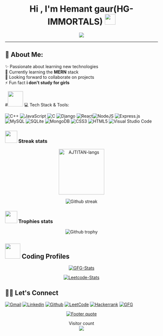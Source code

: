 <h1 align="center">Hi , I'm Hemant gaur(HG-IMMORTALS) <img src="https://media.giphy.com/media/hvRJCLFzcasrR4ia7z/giphy.gif" width="35"></h1>
<p align="center">
  <a href="https://github.com/DenverCoder1/readme-typing-svg"><img src="https://readme-typing-svg.herokuapp.com?lines=Computer+Engineering+Student;Aspiring+Full+Stack+Developer+And+CPP+Developer;Always%20Eager%20to%20learn%20new%20things&center=true&width=600&height=80"></a>
</p>
<hr/>

## 💫 About Me:
✨ Passionate about learning new technologies<br>🌱 Currently learning the <b>MERN</b> stack<br><!-- 🔭 Working on a <b>Subscription based eCommerce Website</b><br> -->👯 Looking forward to collaborate on projects<br>⚡ Fun fact **i don't study for girls**<br>

#<img src="https://media2.giphy.com/media/QssGEmpkyEOhBCb7e1/giphy.gif?cid=ecf05e47a0n3gi1bfqntqmob8g9aid1oyj2wr3ds3mg700bl&rid=giphy.gif" width="50px" height="50px"> 💻 Tech Stack & Tools:
<!-- ![Python](https://img.shields.io/badge/python-3670A0?style=for-the-badge&logo=python&logoColor=ffdd54) -->
<!--![Java](https://img.shields.io/badge/java-%23ED8B00.svg?style=for-the-badge&logo=java&logoColor=white)--> 
![C++](https://img.shields.io/badge/C++-5C2D91?style=for-the-badge&logo=c++&logoColor=white) ![JavaScript](https://img.shields.io/badge/javascript-%23323330.svg?style=for-the-badge&logo=javascript&logoColor=%23F7DF1E) ![C](https://img.shields.io/badge/c-%2300599C.svg?style=for-the-badge&logo=c&logoColor=white) ![Django](https://img.shields.io/badge/django-%23092E20.svg?style=for-the-badge&logo=django&logoColor=white) ![React](https://img.shields.io/badge/react-%2320232a.svg?style=for-the-badge&logo=react&logoColor=%2361DAFB)![NodeJS](https://img.shields.io/badge/node.js-6DA55F?style=for-the-badge&logo=node.js&logoColor=white) ![Express.js](https://img.shields.io/badge/express.js-%23404d59.svg?style=for-the-badge&logo=express&logoColor=%2361DAFB) ![MySQL](https://img.shields.io/badge/mysql-%2300f.svg?style=for-the-badge&logo=mysql&logoColor=white) ![SQLite](https://img.shields.io/badge/sqlite-%2307405e.svg?style=for-the-badge&logo=sqlite&logoColor=white) ![MongoDB](https://img.shields.io/badge/MongoDB-%234ea94b.svg?style=for-the-badge&logo=mongodb&logoColor=white) ![CSS3](https://img.shields.io/badge/css3-%231572B6.svg?style=for-the-badge&logo=css3&logoColor=white) ![HTML5](https://img.shields.io/badge/html5-%23E34F26.svg?style=for-the-badge&logo=html5&logoColor=white)
 ![Visual Studio Code](https://img.shields.io/badge/Visual%20Studio%20Code-0078d7.svg?style=for-the-badge&logo=visual-studio-code&logoColor=white) 
<!-- ### <img src="https://media.giphy.com/media/swhRkVYLJDrCE/giphy.gif" width = "40> Language Stats
 <div align="center">

  <a>[![Top Langs](https://github-readme-stats.vercel.app/api/top-langs/?username=AJTITAN)](https://github.com/AJTITAN/github-readme-stats)</a>

</div> -->
### <img src="https://media4.giphy.com/media/QM3HY1v4Eym58qiY1i/giphy.gif?cid=790b7611e82baed6147e3d312c0cc603a3b114d27fae9bc0&rid=giphy.gif&ct=s" width="40"> Streak stats
<div align="center">
<img height="150em" src="https://github-readme-stats.vercel.app/api/top-langs/?username=AJTITAN&layout=compact&show_icon=true&theme=algolia" alt="AJTITAN-langs"/>
<!-- <img height="150em" src="https://github-readme-stats.vercel.app/api/?username=TangoBeee&layout=compact&show_icon=true&theme=algolia" alt="TangoBee-stats"/> -->
</div>
<div align="center">

  <a>![Github streak][github-streak]</a>

</div>

### <img src="https://media2.giphy.com/media/CCXzSZGI8TsIvYZjWo/200w.webp" width="40"> Trophies stats
<div align="center">

  <a>![Github trophy][github-trophy]</a>

</div>

## <img src="https://github.com/TheDudeThatCode/TheDudeThatCode/blob/master/Assets/Developer.gif" width="50" />  Coding Profiles  
<div align="center">
    
  <a href="">[![GFG-Stats][gfg-stats-url]][gfg-url]</a>
  
  <a href="">[![Leetcode-Stats][leetcode-stats-url]][leetcode-url]</a>

</div>


## 🙋‍♂️ Let's Connect
[![Gmail][gmail-shield]][gmail-url]
[![Linkedin][linkedin-shield]][linkedin-url]
[![Github][github-shield]][github-url]
[![LeetCode][leetcode-shield]][leetcode-url]
[![Hackerrank][hackerrank-shield]][hackerrank-url]
[![GFG][gfg-shield]][gfg-url]
<br>

<div align="center">

  <a href="https://github.com/hg-immortals">![Footer quote][quote-url]</a>

</div>
<p align="center"> 
  Visitor count<br>
  <img src="https://profile-counter.glitch.me/HG-IMMORTALS/count.svg" />
</p>


<!-- MARKDOWN LINKS & IMAGES -->
[visitors-badge]: https://visitor-badge.glitch.me/badge?page_id=HG-IMMORTALS
[github-stars-shield]: https://img.shields.io/github/stars/HG-IMMORTALS?style=social
[github-stats]:https://githubreadmestats.vercel.app/apiusername=HG-IMMORTALS&theme=algolia&show_icons=true&include_all_commits=false&count_private=true&cache_seconds=7200
[leetcode-stats-url]: https://leetcard.jacoblin.cool/HG-IMMORTALS?theme=dark&font=Roboto&ext=heatmap
[gfg-stats-url]: https://geeks-for-geeks-stats-api-napiyo.vercel.app/?userName=HG-IMMORTALS
[leetcode-url]: https://leetcode.com/HG-IMMORTALS/
[gfg-url]: https://auth.geeksforgeeks.org/user/hamentgaur123
[github-followers-shield]: https://img.shields.io/github/followers/HG-IMMORTALS?style=social
[github-language]: https://github-readme-stats.vercel.app/api/top-langs/?username=HG-IMMORTALS&theme=algolia
[github-streak]: https://streak-stats.demolab.com?user=HG-IMMORTALS&theme=algolia
[github-trophy]: https://github-profile-trophy.vercel.app/?username=HG-IMMORTALS&theme=algolia
[leetcode-problems-badge]: https://badges.peiyuan.ch/leetcode/HG-IMMORTALS/solved?color=orange&logo=leetcode
[gfg-rank-shield]: https://img.shields.io/badge/Institute%20Rank-150-green?labelColor=white&logo=geeksforgeeks&style=flat
[leetcode-url]: https://leetcode.com/HG-IMMORTALS
[gfg-url]:https://auth.geeksforgeeks.org/user/hamentgaur123
[hackerrank-shield]: https://img.shields.io/badge/-HEMANT%20GAUR-black?style=flat&logo=hackerrank
[hackerrank-url]: https://www.hackerrank.com/HG_IMMORTALS
[ssrn-shield]: https://img.shields.io/badge/-SSRN-informational?style=flat&logo=ssrn&logoColor=darkblue&color=white
[ssrn-paper-url]: https://papers.ssrn.com/sol3/papers.cfm?abstract_id=3867738
[ieee-shield]: https://img.shields.io/badge/IEEE-informational?style=flat&logo=ieee
[ieee-paper-url]: https://ieeexplore.ieee.org/document/9807998
[quote-url]: https://quotes-github-readme.vercel.app/api?type=horizontal&theme=radical
[gmail-shield]: https://img.shields.io/badge/-Hemant%20Gaur-grey?style=flat&logo=gmail
[gmail-url]: mailto:hemantgaur2846@gmail.com
[linkedin-shield]: https://img.shields.io/badge/-Hemant%20Gaur-blue?style=flat&logo=linkedin&logoColor=white
[linkedin-url]: https://www.linkedin.com/in/hg-immortals/
[github-shield]: https://img.shields.io/badge/-Hemant%20Gaur-black?style=flat&logo=github
[linkedin-shield]: https://img.shields.io/badge/-Hemant%20Gaur-blue?style=flat&logo=linkedin&logoColor=white
[github-shield]: https://img.shields.io/badge/-Hemant%20Gaur-black?style=flat&logo=github
[quote-url]: https://quotes-github-readme.vercel.app/api?type=horizontal&theme=algolia
[leetcode-shield]: https://img.shields.io/badge/-Hemant%20Gaur-grey?style=flat&logo=leetcode
[gfg-shield]: https://img.shields.io/badge/-Hemant%20Gaur-darkgreen?style=flat&labelColor=white&logo=geeksforgeeks
[github-url]: https://github.com/HG-IMMORTALS
